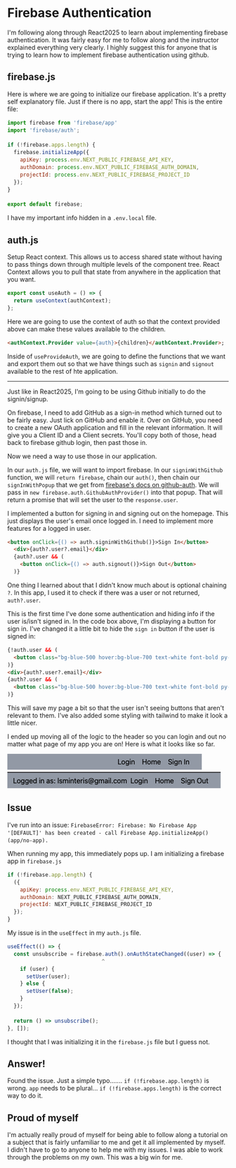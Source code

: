 # Firebase Authentication

I'm following along through React2025 to learn about implementing firebase authentication. It was fairly easy for me to follow along and the instructor explained everything very clearly. I highly suggest this for anyone that is trying to learn how to implement firebase authentication using github. 

## firebase.js
Here is where we are going to initialize our firebase application. It's a pretty self explanatory file. Just if there is no app, start the app! This is the entire file:

```js
import firebase from 'firebase/app'
import 'firebase/auth';

if (!firebase.apps.length) {
  firebase.initializeApp({
    apiKey: process.env.NEXT_PUBLIC_FIREBASE_API_KEY,
    authDomain: process.env.NEXT_PUBLIC_FIREBASE_AUTH_DOMAIN,
    projectId: process.env.NEXT_PUBLIC_FIREBASE_PROJECT_ID
  });
}

export default firebase;
```

I have my important info hidden in a `.env.local` file.

## auth.js
Setup React context. This allows us to access shared state without having to pass things down through multiple levels of the component tree. React Context allows you to pull that state from anywhere in the application that you want. 

```js
export const useAuth = () => {
  return useContext(authContext);
};
``` 

Here we are going to use the context of auth so that the context provided above can make these values available to the children. 

```html
<authContext.Provider value={auth}>{children}</authContext.Provider>;
```

Inside of `useProvideAuth`, we are going to define the functions that we want and export them out so that we have things such as `signin` and `signout` available to the rest of hte application. 

---

Just like in React2025, I'm going to be using Github initially to do the signin/signup. 

On firebase, I need to add GitHub as a sign-in method which turned out to be fairly easy. Just lick on GitHub and enable it. Over on GitHub, you need to create a new OAuth application and fill in the relevant information. It will give you a Client ID and a Client secrets. You'll copy both of those, head back to firebase github login, then past those in. 

Now we need a way to use those in our application. 

In our `auth.js` file, we will want to import firebase. In our `signinWithGithub` function, we will `return firebase`, chain our `auth()`, then chain our `signInWithPopup` that we get from [firebase's docs on github-auth](https://firebase.google.com/docs/auth/web/github-auth). We will pass in `new firebase.auth.GithubAuthProvider()` into that popup. That will return a promise that will set the user to the `response.user`. 

I implemented a button for signing in and signing out on the homepage. This just displays the user's email once logged in. I need to implement more features for a logged in user. 

```html
<button onClick={() => auth.signinWithGithub()}>Sign In</button>
  <div>{auth?.user?.email}</div>
  {auth?.user && (
    <button onClick={() => auth.signout()}>Sign Out</button>
  )}
```

One thing I learned about that I didn't know much about is optional chaining `?`. In this app, I used it to check if there was a user or not returned, `auth?.user`.

This is the first time I've done some authentication and hiding info if the user is/isn't signed in. In the code box above, I'm displaying a button for sign in. I've changed it a little bit to hide the `sign in` button if the user is signed in: 

```html
{!auth.user && (
  <button class="bg-blue-500 hover:bg-blue-700 text-white font-bold py-2 px-4 rounded" onClick={() => auth.signinWithGithub()}>Sign In</button>
)}
<div>{auth?.user?.email}</div>
{auth?.user && (
  <button class="bg-blue-500 hover:bg-blue-700 text-white font-bold py-2 px-4 rounded" onClick={() => auth.signout()}>Sign Out</button>
)}
```

This will save my page a bit so that the user isn't seeing buttons that aren't relevant to them. I've also added some styling with tailwind to make it look a little nicer. 

I ended up moving all of the logic to the header so you can login and out no matter what page of my app you are on! Here is what it looks like so far. 

![](images/3-14-2020-sign-in.png)
![](images/3-14-2020-sign-out.png)


## Issue
I've run into an issue: `FirebaseError: Firebase: No Firebase App '[DEFAULT]' has been created - call Firebase App.initializeApp() (app/no-app).`

When running my app, this immediately pops up. I am initializing a firebase app in `firebase.js`

```js
if (!firebase.app.length) {
  ({
    apiKey: process.env.NEXT_PUBLIC_FIREBASE_API_KEY,
    authDomain: NEXT_PUBLIC_FIREBASE_AUTH_DOMAIN,
    projectId: NEXT_PUBLIC_FIREBASE_PROJECT_ID
  });
}
```

My issue is in the `useEffect` in my `auth.js` file. 

```js
useEffect(() => {
  const unsubscribe = firebase.auth().onAuthStateChanged((user) => {
                              ^
    if (user) {
      setUser(user);
    } else {
      setUser(false);
    }
  });

  return () => unsubscribe();
}, []);
```

I thought that I was initializing it in the `firebase.js` file but I guess not. 

## Answer!
Found the issue. Just a simple typo....... `if (!firebase.app.length)` is wrong. `app` needs to be plural... `if (!firebase.apps.length)` is the correct way to do it. 

## Proud of myself

I'm actually really proud of myself for being able to follow along a tutorial on a subject that is fairly unfamiliar to me and get it all implemented by myself. I didn't have to go to anyone to help me with my issues. I was able to work through the problems on my own. This was a big win for me. 